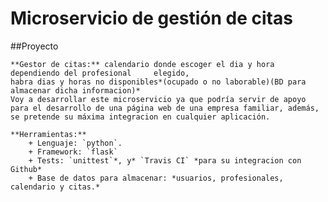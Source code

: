 # Microservicio de gestión de citas

##Proyecto

	**Gestor de citas:** calendario donde escoger el dia y hora dependiendo del profesional 	elegido,
	habra dias y horas no disponibles*(ocupado o no laborable)(BD para almacenar dicha informacion)*
	Voy a desarrollar este microservicio ya que podría servir de apoyo para el desarrollo de una página web de una empresa familiar, además, se pretende su máxima integracion en cualquier aplicación.

	**Herramientas:**
		+ Lenguaje: `python`.
		+ Framework: `flask`
		+ Tests: `unittest`*, y* `Travis CI` *para su integracion con Github*
		+ Base de datos para almacenar: *usuarios, profesionales, calendario y citas.*

